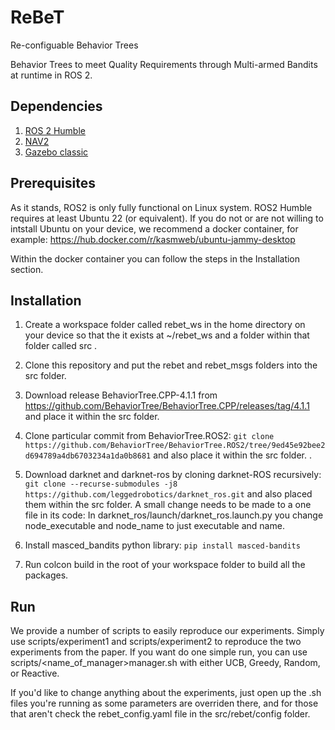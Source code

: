 # ReBeT
Re-configuable Behavior Trees

Behavior Trees to meet Quality Requirements through Multi-armed Bandits at runtime in ROS 2.

## Dependencies 
1. [ROS 2 Humble](https://docs.ros.org/en/humble/Installation.html)
2. [NAV2](https://navigation.ros.org/getting_started/index.html#installation)
3. [Gazebo classic](http://classic.gazebosim.org/)

## Prerequisites
As it stands, ROS2 is only fully functional on Linux system. ROS2 Humble requires at least Ubuntu 22 (or equivalent). If you do not or are not willing to intstall Ubuntu on your device, we recommend a docker container, for example: https://hub.docker.com/r/kasmweb/ubuntu-jammy-desktop

Within the docker container you can follow the steps in the Installation section.

## Installation
1. Create a workspace folder called rebet_ws in the home directory on your device so that the it exists at ~/rebet_ws and a folder within that folder called src .

2. Clone this repository and put the rebet and rebet_msgs folders into the src folder.

3. Download release BehaviorTree.CPP-4.1.1 from https://github.com/BehaviorTree/BehaviorTree.CPP/releases/tag/4.1.1 and place it within the src folder.

4. Clone particular commit from BehaviorTree.ROS2: `git clone https://github.com/BehaviorTree/BehaviorTree.ROS2/tree/9ed45e92bee2d694789a4db6703234a1da0b8681` and also place it within the src folder. .

5. Download darknet and darknet-ros by cloning darknet-ROS recursively: `git clone --recurse-submodules -j8 https://github.com/leggedrobotics/darknet_ros.git` and also placed them within the src folder. A small change needs to be made to a one file in its code:
In darknet_ros/launch/darknet_ros.launch.py you change node_executable and node_name to just executable and name.

6. Install masced_bandits python library: `pip install masced-bandits`

7. Run colcon build in the root of your workspace folder to build all the packages.

## Run
We provide a number of scripts to easily reproduce our experiments. Simply use scripts/experiment1 and scripts/experiment2 to reproduce the two experiments from the paper. If you want do one simple run, you can use scripts/<name_of_manager>manager.sh with either UCB, Greedy, Random, or Reactive.

If you'd like to change anything about the experiments, just open up the .sh files you're running as some parameters are overriden there, and for those that aren't check the rebet_config.yaml file in the src/rebet/config folder.
